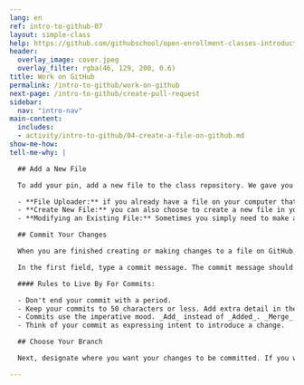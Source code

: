 ```yaml
---
lang: en
ref: intro-to-github-07
layout: simple-class
help: https://github.com/githubschool/open-enrollment-classes-introduction-to-github/issues/new?title=I%20need%20help&body=Describe%20what%20you%20need%20help%20with%20here.&labels=Help%20Wanted
header:
  overlay_image: cover.jpeg
  overlay_filter: rgba(46, 129, 200, 0.6)
title: Work on GitHub
permalink: /intro-to-github/work-on-github
next-page: /intro-to-github/create-pull-request
sidebar:
  nav: "intro-nav"
main-content:
  includes:
  - activity/intro-to-github/04-create-a-file-on-github.md
show-me-how:
tell-me-why: |

  ## Add a New File

  To add your pin, add a new file to the class repository. We gave you specific instructions above, but first consider some of the helpful ways GitHub allows you to add files to your projects.

  - **File Uploader:** if you already have a file on your computer that you would like to add to your repository, simply drag and drop it in to the repository window on GitHub.
  - **Create New File:** you can also choose to create a new file in your repository by clicking the **Create new file** button. This opens a simple, web-based file editor. First, provide a file name with the appropriate file extension. The file extension will tell GitHub how to render your content.
  - **Modifying an Existing File:** Sometimes you simply need to make a change to an existing file. If this is the case, navigate to the file using the file directory in the Code tab. Once you have opened the file, click the pencil icon in the top right to open the file in edit mode.

  ## Commit Your Changes

  When you are finished creating or making changes to a file on GitHub, scroll to the bottom of the page. There, find a **Commit new file** section.

  In the first field, type a commit message. The commit message should briefly tell others about the changes you are introducing to the file.

  #### Rules to Live By For Commits:

  - Don't end your commit with a period.
  - Keep your commits to 50 characters or less. Add extra detail in the extended description window, if necessary. This is located just below the subject line.
  - Commits use the imperative mood. _Add_ instead of _Added_. _Merge_ instead of _Merged_.
  - Think of your commit as expressing intent to introduce a change.

  ## Choose Your Branch

  Next, designate where you want your changes to be committed. If you were on your branch when you clicked the **Create new file** button, GitHub will prompt you to commit directly to that branch. But, if you forgot to create a new branch, you can do it now.

---
```

